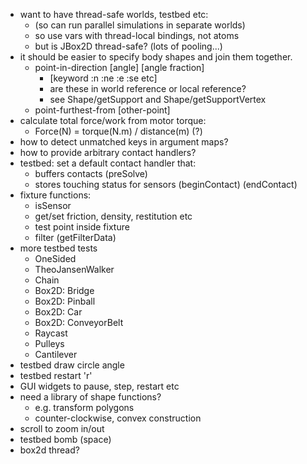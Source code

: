 
* want to have thread-safe worlds, testbed etc:
  * (so can run parallel simulations in separate worlds)
  * so use vars with thread-local bindings, not atoms
  * but is JBox2D thread-safe? (lots of pooling...)
* it should be easier to specify body shapes and join them together.
  * point-in-direction [angle] [angle fraction]
    * [keyword :n :ne :e :se etc]
    * are these in world reference or local reference?
    * see Shape/getSupport and Shape/getSupportVertex
  * point-furthest-from [other-point]
* calculate total force/work from motor torque:
  * Force(N) = torque(N.m) / distance(m)   (?)
* how to detect unmatched keys in argument maps?
* how to provide arbitrary contact handlers?
* testbed: set a default contact handler that:
  * buffers contacts (preSolve)
  * stores touching status for sensors (beginContact) (endContact)
* fixture functions:
  * isSensor
  * get/set friction, density, restitution etc
  * test point inside fixture
  * filter (getFilterData)
* more testbed tests
  * OneSided
  * TheoJansenWalker
  * Chain
  * Box2D: Bridge
  * Box2D: Pinball
  * Box2D: Car
  * Box2D: ConveyorBelt
  * Raycast
  * Pulleys
  * Cantilever
* testbed draw circle angle
* testbed restart 'r'
* GUI widgets to pause, step, restart etc
* need a library of shape functions?
  * e.g. transform polygons
  * counter-clockwise, convex construction
* scroll to zoom in/out
* testbed bomb (space)
* box2d thread?
